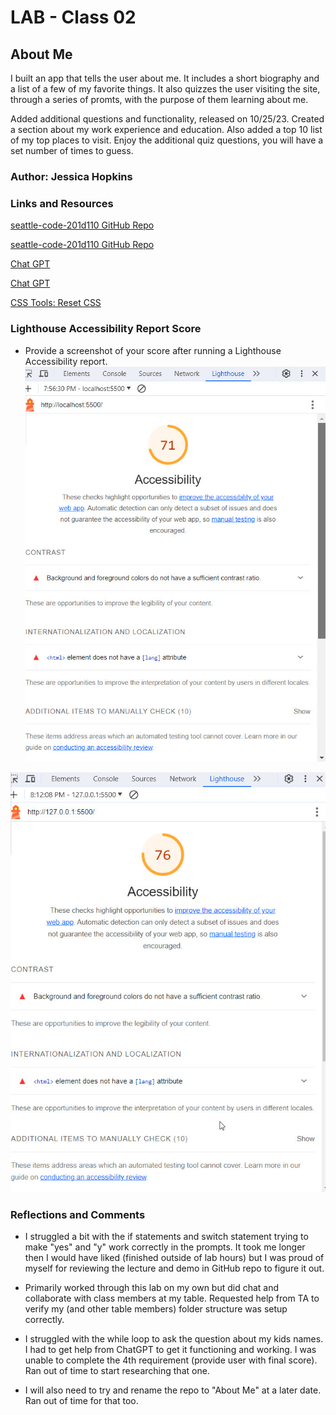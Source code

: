 # LAB - Class 02

## About Me

I built an app that tells the user about me.  It includes a short biography and a list of a few of my favorite things.  It also quizzes the user visiting the site, through a series of promts, with the purpose of them learning about me.

Added additional questions and functionality, released on 10/25/23.  Created a section about my work experience and education.  Also added a top 10 list of my top places to visit.  Enjoy the additional quiz questions, you will have a set number of times to guess.

### Author: Jessica Hopkins

### Links and Resources

[seattle-code-201d110 GitHub Repo](https://github.com/codefellows/seattle-code-201d110/tree/main/class-02)

[seattle-code-201d110 GitHub Repo](https://github.com/codefellows/seattle-code-201d110/tree/main/class-03)

[Chat GPT](https://chat.openai.com/share/683b6351-cafa-4596-8b3c-1cad8ec56da9)

[Chat GPT](https://chat.openai.com/share/8fd4cea0-6d8e-4aa2-842d-95df73ec006b)

[CSS Tools: Reset CSS](https://meyerweb.com/eric/tools/css/reset/)

### Lighthouse Accessibility Report Score

* Provide a screenshot of your score after running a Lighthouse Accessibility report.
![Lighthous Accessibility Screenshot](/Lighthous%20Accessibility%20class02%202023-10-24.jpg)

![Lighthouse Accessibility Screenshot 10-25-23](/Lighthouse%202023-10-25_20-12-53.jpg)

### Reflections and Comments

* I struggled a bit with the if statements and switch statement trying to make "yes" and "y" work correctly in the prompts.  It took me longer then I would have liked (finished outside of lab hours) but I was proud of myself for reviewing the lecture and demo in GitHub repo to figure it out.
* Primarily worked through this lab on my own but did chat and collaborate with class members at my table.  Requested help from TA to verify my (and other table members) folder structure was setup correctly.

* I struggled with the while loop to ask the question about my kids names.  I had to get help from ChatGPT to get it functioning and working.  I was unable to complete the 4th requirement (provide user with final score).  Ran out of time to start researching that one.

* I will also need to try and rename the repo to "About Me" at a later date.  Ran out of time for that too.
